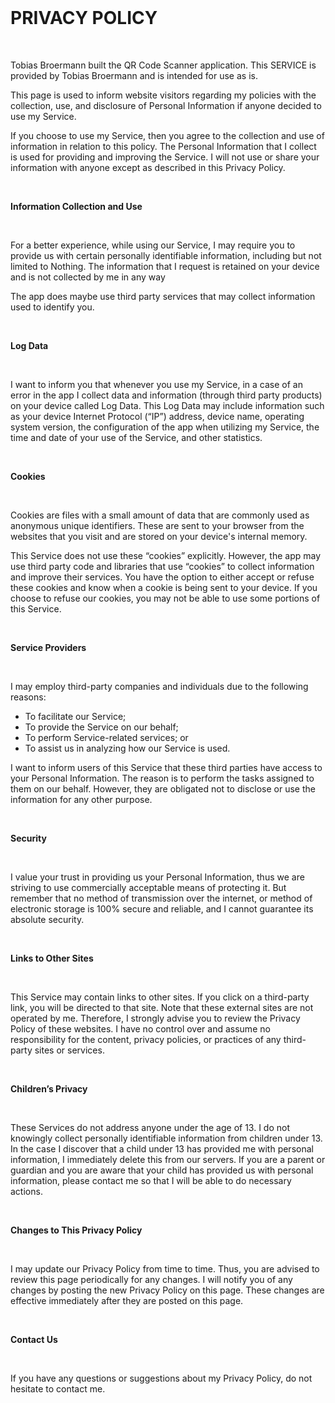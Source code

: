 <html>
<head>
</head>
<body>
    <div id="content">
    <br>
    <h1>PRIVACY POLICY</h1>
    <br>
        <p>
            Tobias Broermann built the QR Code Scanner application.
            This SERVICE is provided by Tobias Broermann and is intended for use as is.
        </p>
        <p>
            This page is used to inform website visitors regarding my policies with the collection, use, and
            disclosure of Personal Information if anyone decided to use my Service.
        </p>
        <p>
            If you choose to use my Service, then you agree to the collection and use of information in relation
            to this policy. The Personal Information that I collect is used for providing and improving the
            Service. I will not use or share your information with anyone except as described
            in this Privacy Policy.
        </p>
        <br />
        <p><strong>Information Collection and Use</strong></p>
        <br />
        <p>
            For a better experience, while using our Service, I may require you to provide us with certain
            personally identifiable information, including but not limited to Nothing. The information that I request is retained on your device and is not collected by me in any way
        </p>
        <p>The app does maybe use third party services that may collect information used to identify you.</p>
        <br />
        <p><strong>Log Data</strong></p>
        <br />
        <p>
            I want to inform you that whenever you use my Service, in a case of an
            error in the app I collect data and information (through third party products) on your device
            called Log Data. This Log Data may include information such as your device Internet Protocol (“IP”) address,
            device name, operating system version, the configuration of the app when utilizing my Service,
            the time and date of your use of the Service, and other statistics.
        </p>
        <br />
        <p><strong>Cookies</strong></p>
        <br />
        <p>
            Cookies are files with a small amount of data that are commonly used as anonymous unique identifiers. These
            are sent to your browser from the websites that you visit and are stored on your device's internal memory.
        </p>
        <p>
            This Service does not use these “cookies” explicitly. However, the app may use third party code and libraries
            that use “cookies” to collect information and improve their services. You have the option to either
            accept or refuse these cookies and know when a cookie is being sent to your device. If you choose to
            refuse our cookies, you may not be able to use some portions of this Service.
        </p>
        <br />
        <p>
            <strong>Service Providers</strong>
        </p>
        <br />
        <p> I may employ third-party companies and individuals due to the following reasons:</p>
        <ul>
            <li>To facilitate our Service;</li>
            <li>To provide the Service on our behalf;</li>
            <li>To perform Service-related services; or</li>
            <li>To assist us in analyzing how our Service is used.</li>
        </ul>
        <p>
            I want to inform users of this Service that these third parties have access to your
            Personal Information. The reason is to perform the tasks assigned to them on our behalf. However, they
            are obligated not to disclose or use the information for any other purpose.
        </p>
        <br />
        <p><strong>Security</strong></p>
        <br />
        <p>
            I value your trust in providing us your Personal Information, thus we are striving
            to use commercially acceptable means of protecting it. But remember that no method of transmission over
            the internet, or method of electronic storage is 100% secure and reliable, and I cannot guarantee
            its absolute security.
        </p>
        <br />
        <p><strong>Links to Other Sites</strong></p>
        <br />
        <p>
            This Service may contain links to other sites. If you click on a third-party link, you will be directed
            to that site. Note that these external sites are not operated by me. Therefore, I strongly
            advise you to review the Privacy Policy of these websites. I have no control over
            and assume no responsibility for the content, privacy policies, or practices of any third-party sites
            or services.
        </p>
        <br />
        <p><strong>Children’s Privacy</strong></p>
        <br />
        <p>
            These Services do not address anyone under the age of 13. I do not knowingly collect
            personally identifiable information from children under 13. In the case I discover that a child
            under 13 has provided me with personal information, I immediately delete this from
            our servers. If you are a parent or guardian and you are aware that your child has provided us with personal
            information, please contact me so that I will be able to do necessary actions.
        </p>
        <br />
        <p><strong>Changes to This Privacy Policy</strong></p>
        <br />
        <p>
            I may update our Privacy Policy from time to time. Thus, you are advised to review
            this page periodically for any changes. I will notify you of any changes by posting
            the new Privacy Policy on this page. These changes are effective immediately after they are posted on
            this page.
        </p>
        <br />
        <p><strong>Contact Us</strong></p>
        <br />
        <p>
            If you have any questions or suggestions about my Privacy Policy, do not hesitate to contact
            me.
        </p>
    </div>
</body>
</html>
